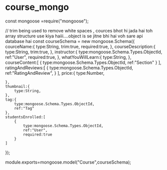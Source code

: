 # course_mongo


const mongoose =require("mongoose");

// trim being used to remove white spaces , cources bhot hi jada hai toh array structure use kiya haiii....object is se jitne bhi hai voh sare api database hai
const courseSchema = new mongoose.Schema({
    courceName:{
        type:String,
        trim:true,
        required:true,
    },
    courseDescription:{
        type:String,
        trim:true,
    },
    instructor:{
        type:mongoose.Schema.Types.ObjectId,
        ref:"User",
        required:true,
    },
    whatYouWillLearn:{
        type:String,
    },
    courseContent:[
        {
            type:mongoose.Schema.Types.ObjectId,
            ref:"Section"
        }
    ],
    ratingAndReviews:[
        {
            type:mongoose.Schema.Types.ObjectId,
            ref:"RatingAndReview",
        }
    ],
    price:{
        type:Number,

    },
    thumbnail:{
        type:String,
    },
    tag:{
        type:mongoose.Schema.Types.ObjectId,
        ref:"Tag"
    },
    studentsEnrolled:[
        {
            type:mongoose.Schema.Types.ObjectId,
            ref:"User",
            required:true
        }
    ]


    

    

    

  
   

});




module.exports=mongoose.model("Course",courseSchema);

